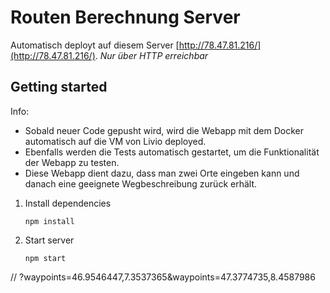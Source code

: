 # Routen Berechnung Server

Automatisch deployt auf diesem Server [http://78.47.81.216/](http://78.47.81.216/). *Nur über HTTP erreichbar*

## Getting started

Info:

- Sobald neuer Code gepusht wird, wird die Webapp mit dem Docker automatisch auf die VM von Livio deployed. 
- Ebenfalls werden die Tests automatisch gestartet, um die Funktionalität der Webapp zu testen.
- Diese Webapp dient dazu, dass man zwei Orte eingeben kann und danach eine geeignete Wegbeschreibung zurück erhält.

1. Install dependencies
    ```
    npm install
    ```
2. Start server
    ```
    npm start
    ```

// ?waypoints=46.9546447,7.3537365&waypoints=47.3774735,8.4587986

